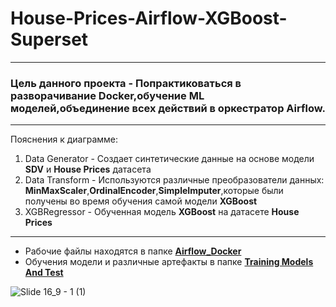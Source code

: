 # House-Prices-Airflow-XGBoost-Superset
---
### Цель данного проекта - Попрактиковаться в разворачивание Docker,обучение ML моделей,объединение всех действий в оркестратор Airflow.
---
Пояснения к диаграмме:
1. Data Generator - Создает синтетические данные на основе модели **SDV** и **House Prices** датасета
2. Data Transform - Используются различные преобразователи данных: **MinMaxScaler**,**OrdinalEncoder**,**SimpleImputer**,которые были получены во время обучения самой модели **XGBoost**
3. XGBRegressor - Обученная модель **XGBoost** на датасете **House Prices**
---
- Рабочие файлы находятся в папке [**Airflow_Docker**](https://github.com/ArtamonowAleksey/House-Prices-Airflow-Superset/tree/main/Airflow_Docker)
- Обучения модели и различные артефакты в папке [**Training Models And Test**](https://github.com/ArtamonowAleksey/House-Prices-Airflow-Superset/tree/main/Training%20Models%20And%20Test)

![Slide 16_9 - 1 (1)](https://github.com/user-attachments/assets/241e054c-5203-4e60-944a-b922f04db5c2)

